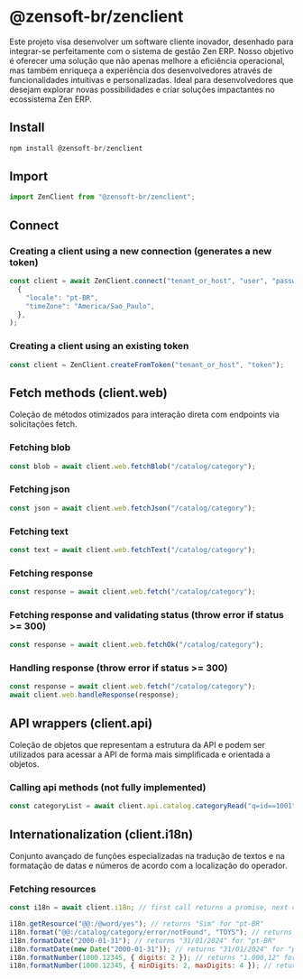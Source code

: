 # @zensoft-br/zenclient

Este projeto visa desenvolver um software cliente inovador, desenhado para integrar-se perfeitamente com o sistema de gestão Zen ERP. Nosso objetivo é oferecer uma solução que não apenas melhore a eficiência operacional, mas também enriqueça a experiência dos desenvolvedores através de funcionalidades intuitivas e personalizadas. Ideal para desenvolvedores que desejam explorar novas possibilidades e criar soluções impactantes no ecossistema Zen ERP.

## Install

```js
npm install @zensoft-br/zenclient
```

## Import

```js
import ZenClient from "@zensoft-br/zenclient";
```

## Connect

### Creating a client using a new connection (generates a new token)

```js
const client = await ZenClient.connect("tenant_or_host", "user", "password",
  {
    "locale": "pt-BR",
    "timeZone": "America/Sao_Paulo",
  },
);

```

### Creating a client using an existing token

```js
const client = ZenClient.createFromToken("tenant_or_host", "token");
```

## Fetch methods (client.web)

Coleção de métodos otimizados para interação direta com endpoints via solicitações fetch.

### Fetching blob

```js
const blob = await client.web.fetchBlob("/catalog/category");
```

### Fetching json

```js
const json = await client.web.fetchJson("/catalog/category");
```

### Fetching text

```js
const text = await client.web.fetchText("/catalog/category");
```

### Fetching response

```js
const response = await client.web.fetch("/catalog/category");
```

### Fetching response and validating status (throw error if status >= 300)

```js
const response = await client.web.fetchOk("/catalog/category");
```

### Handling response (throw error if status >= 300)

```js
const response = await client.web.fetch("/catalog/category");
await client.web.handleResponse(response);
```

## API wrappers (client.api)

Coleção de objetos que representam a estrutura da API e podem ser utilizados para acessar a API de forma mais simplificada e orientada a objetos.

### Calling api methods (not fully implemented)

```js
const categoryList = await client.api.catalog.categoryRead("q=id==1001");
```

## Internationalization (client.i18n)

Conjunto avançado de funções especializadas na tradução de textos e na formatação de datas e números de acordo com a localização do operador.

### Fetching resources

```js
const i18n = await client.i18n; // first call returns a promise, next calls returns an object

i18n.getResource("@@:/@word/yes"); // returns "Sim" for "pt-BR"
i18n.format("@@:/catalog/category/error/notFound", "TOYS"); // returns "Categoria TOYS não encontrada" for "pt-BR"
i18n.formatDate("2000-01-31"); // returns "31/01/2024" for "pt-BR"
i18n.formatDate(new Date("2000-01-31")); // returns "31/01/2024" for "pt-BR"
i18n.formatNumber(1000.12345, { digits: 2 }); // returns "1.000,12" for "pt-BR"
i18n.formatNumber(1000.12345, { minDigits: 2, maxDigits: 4 }); // returns "1.000,1234" for "pt-BR"
```
